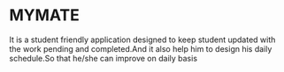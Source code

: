 # MYMATE
It is a student friendly application designed to keep student updated with the work pending and completed.And it also help him to design his daily schedule.So that he/she can improve on daily basis
